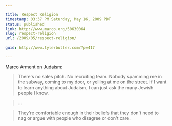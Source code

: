 ```yaml
---

title: Respect Religion
timestamp: 03:37 PM Saturday, May 16, 2009 PDT
status: published
link: http://www.marco.org/50630064
slug: respect-religion
url: /2009/05/respect-religion/

guid: http://www.tylerbutler.com/?p=417

---
```


Marco Arment on Judaism:

> There's no sales pitch. No recruiting team. Nobody spamming me in the
subway, coming to my door, or yelling at me on the street. If I want to learn
anything about Judaism, I can just ask the many Jewish people I know.

>

> ...

>

> They're comfortable enough in their beliefs that they don't need to nag or
argue with people who disagree or don't care.

